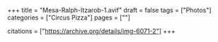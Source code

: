 +++
title = "Mesa-Ralph-Itzarob-1.avif"
draft = false
tags = ["Photos"]
categories = ["Circus Pizza"]
pages = [""]

citations = ["https://archive.org/details/img-6071-2"]
+++

